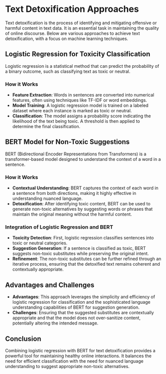 # Text Detoxification Approaches

Text detoxification is the process of identifying and mitigating offensive or harmful content in text data. It is an essential task in maintaining the quality of online discourse. Below are various approaches to achieve text detoxification, with a focus on machine learning techniques.

## Logistic Regression for Toxicity Classification

Logistic regression is a statistical method that can predict the probability of a binary outcome, such as classifying text as toxic or neutral.

### How it Works

- **Feature Extraction**: Words in sentences are converted into numerical features, often using techniques like TF-IDF or word embeddings.
- **Model Training**: A logistic regression model is trained on a labeled dataset where each instance is marked as toxic or neutral.
- **Classification**: The model assigns a probability score indicating the likelihood of the text being toxic. A threshold is then applied to determine the final classification.

## BERT Model for Non-Toxic Suggestions

BERT (Bidirectional Encoder Representations from Transformers) is a transformer-based model designed to understand the context of a word in a sentence.

### How it Works

- **Contextual Understanding**: BERT captures the context of each word in a sentence from both directions, making it highly effective in understanding nuanced language.
- **Detoxification**: After identifying toxic content, BERT can be used to generate non-toxic alternatives by suggesting words or phrases that maintain the original meaning without the harmful content.

### Integration of Logistic Regression and BERT

- **Toxicity Detection**: First, logistic regression classifies sentences into toxic or neutral categories.
- **Suggestion Generation**: If a sentence is classified as toxic, BERT suggests non-toxic substitutes while preserving the original intent.
- **Refinement**: The non-toxic substitutes can be further refined through an iterative process, ensuring that the detoxified text remains coherent and contextually appropriate.

## Advantages and Challenges

- **Advantages**: This approach leverages the simplicity and efficiency of logistic regression for classification and the sophisticated language understanding capabilities of BERT for suggestion generation.
- **Challenges**: Ensuring that the suggested substitutes are contextually appropriate and that the model does not over-sanitize content, potentially altering the intended message.

## Conclusion

Combining logistic regression with BERT for text detoxification provides a powerful tool for maintaining healthy online interactions. It balances the need for efficient classification with the need for nuanced language understanding to suggest appropriate non-toxic alternatives.

